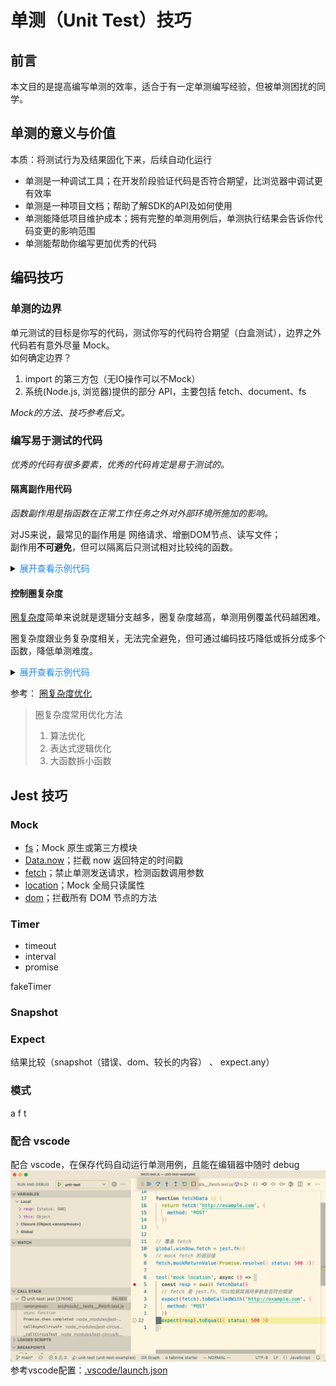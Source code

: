 # 单测（Unit Test）技巧

## 前言
本文目的是提高编写单测的效率，适合于有一定单测编写经验，但被单测困扰的同学。  

## 单测的意义与价值
本质：将测试行为及结果固化下来，后续自动化运行  

- 单测是一种调试工具；在开发阶段验证代码是否符合期望，比浏览器中调试更有效率  
- 单测是一种项目文档；帮助了解SDK的API及如何使用  
- 单测能降低项目维护成本；拥有完整的单测用例后，单测执行结果会告诉你代码变更的影响范围  
- 单测能帮助你编写更加优秀的代码  

## 编码技巧

### 单测的边界
单元测试的目标是你写的代码，测试你写的代码符合期望（白盒测试），边界之外代码若有意外尽量 Mock。  
如何确定边界？  
1. import 的第三方包（无IO操作可以不Mock）  
2. 系统(Node.js, 浏览器)提供的部分 API，主要包括 fetch、document、fs

*Mock的方法、技巧参考后文。*

### 编写易于测试的代码  
*优秀的代码有很多要素，优秀的代码肯定是易于测试的。*  

#### 隔离副作用代码
*函数副作用是指函数在正常工作任务之外对外部环境所施加的影响。*  

对JS来说，最常见的副作用是 网络请求、增删DOM节点、读写文件；  
副作用**不可避免**，但可以隔离后只测试相对比较纯的函数。  

<details>
<summary><span style="color: #1989fa; cursor: pointer;">展开查看示例代码</span>
</summary>

```js
// 错误示例
function createList(arr) {
  const ulEl = document.createElement('ul')
  arr.forEach((it) => {
    const li = document.createElement('li')
    li.textContent = it
    ulEl.appendChild(li)
  })
  // 其他逻辑。。。
  document.querySelector('container').appendChild(ulEl)
}

// 正确示例；检测返回值 比 mock document要简单得多
function createList(arr) {
  const ulEl = document.createElement('ul')
  arr.forEach((it) => {
    const li = document.createElement('li')
    li.textContent = it
    ulEl.appendChild(li)
  })
  // 其他逻辑。。。
  return ulEl
}

// 对于汇总了副作用的函数，可以使用 Mock 方法进行测试
// 也可以考虑略过，不编写测试代码，权衡成本即可
function insertList() {
  const arr = [1, 2]
  document.querySelector('container').appendChild(createList(arr))
}
```

</details>

#### 控制圈复杂度

[圈复杂度](https://baike.baidu.com/item/%E5%9C%88%E5%A4%8D%E6%9D%82%E5%BA%A6)简单来说就是逻辑分支越多，圈复杂度越高，单测用例覆盖代码越困难。  

圈复杂度跟业务复杂度相关，无法完全避免，但可通过编码技巧降低或拆分成多个函数，降低单测难度。  

<details>
<summary><span style="color: #1989fa; cursor: pointer;">展开查看示例代码</span>
</summary>


```js
// 错误示例
function envStr2Code(env) {
  if (env === 'dev') {
    return 1
  } else if (env === 'test') {
    return 2
  } else if (env === 'prod') {
    return 3
  } else {
    return -1
  }
}

// 如果要覆盖 所有语句
expect(envStr2Code('dev')).toBe(1)
expect(envStr2Code('test')).toBe(2)
expect(envStr2Code('prod')).toBe(3)
expect(envStr2Code('unknown')).toBe(-1)

// 正确示例
function envStr2Code(env) {
  return ({ dev: 1, test: 2, prod: 3 })[env] ?? -1
}
// 类似的还有
function envCode2Str(code) {
  return [null, 'dev', 'test', 'prod'][code] ?? 'unknown'
}
```

</details>

参考： [圈复杂度优化](https://cloud.tencent.com/developer/article/1806628)  
> 圈复杂度常用优化方法  
> 1. 算法优化  
> 1. 表达式逻辑优化  
> 1. 大函数拆小函数

## Jest 技巧

### Mock
- [fs](https://github.com/hughfenghen/unit-test-examples/blob/main/src/mock/__tests__/fs.test.js)；Mock 原生或第三方模块
- [Data.now](https://github.com/hughfenghen/unit-test-examples/blob/main/src/mock/__tests__/date-now.test.js)；拦截 now 返回特定的时间戳
- [fetch](https://github.com/hughfenghen/unit-test-examples/blob/main/src/mock/__tests__/fetch.test.js)；禁止单测发送请求，检测函数调用参数
- [location](https://github.com/hughfenghen/unit-test-examples/blob/main/src/mock/__tests__/location.test.js)；Mock 全局只读属性
- [dom](https://github.com/hughfenghen/unit-test-examples/blob/main/src/mock/__tests__/dom.test.js)；拦截所有 DOM 节点的方法

### Timer
- timeout
- interval
- promise

fakeTimer

### Snapshot

### Expect
结果比较（snapshot（错误、dom、较长的内容） 、 expect.any）

### 模式
a f t

### 配合 vscode
配合 vscode，在保存代码自动运行单测用例，且能在编辑器中随时 debug  
<img src="./unit-test-debug.png" style="width: 600px;">  
参考vscode配置：[.vscode/launch.json](https://github.com/hughfenghen/unit-test-examples/blob/main/.vscode/launch.json)


<!-- https://info.bilibili.co/pages/viewpage.action?pageId=105002726 -->